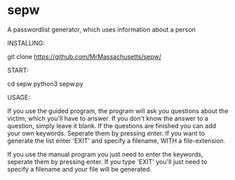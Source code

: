 # sepw
A passwordlist generator, which uses information about a person

INSTALLING:

git clone https://github.com/MrMassachusetts/sepw/

START:

cd sepw
python3 sepw.py

USAGE:

If you use the guided program, the program will ask you questions about the victim, which you'll have to answer. If you don't know the answer to a question, simply leave it blank. If the questions are finished you can add your own keywords. Seperate them by pressing enter. If you want to generate the list enter 'EXIT' and specify a filename, WITH a file-extension.

If you use the manual program you just need to enter the keywords, seperate them by pressing enter. If you type 'EXIT' you'll just need to specify a filename and your file will be generated.
